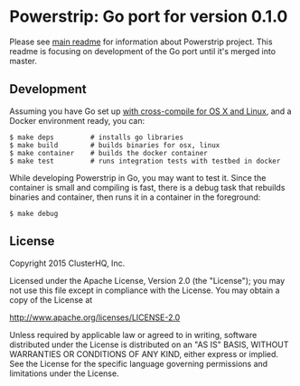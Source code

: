 # Powerstrip: Go port for version 0.1.0

Please see [main readme](https://github.com/ClusterHQ/powerstrip) for information about Powerstrip project. This readme is focusing on development of the Go port until it's merged into master.

## Development

Assuming you have Go set up [with cross-compile for OS X and Linux](http://www.goinggo.net/2013/10/cross-compile-your-go-programs.html), and a Docker environment ready, you can:

	$ make deps         # installs go libraries
	$ make build        # builds binaries for osx, linux
	$ make container    # builds the docker container
	$ make test			# runs integration tests with testbed in docker

While developing Powerstrip in Go, you may want to test it. Since the container is small and compiling is fast, there is a debug task that rebuilds binaries and container, then runs it in a container in the foreground:

	$ make debug


## License

Copyright 2015 ClusterHQ, Inc.

Licensed under the Apache License, Version 2.0 (the "License"); you may not use this file except in compliance with the License.  You may obtain a copy of the License at

   http://www.apache.org/licenses/LICENSE-2.0

Unless required by applicable law or agreed to in writing, software distributed under the License is distributed on an "AS IS" BASIS, WITHOUT WARRANTIES OR CONDITIONS OF ANY KIND, either express or implied.  See the License for the specific language governing permissions and limitations under the License.
